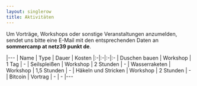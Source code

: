 ```yaml
---
layout: singlerow
title: Aktivitäten
---
```


Um Vorträge, Workshops oder sonstige Veranstaltungen anzumelden, sendet uns bitte eine E-Mail mit den entsprechenden Daten an **sommercamp at netz39 punkt de**.

|---
| Name | Type | Dauer | Kosten
|:-|:-|:-|:-
| Duschen bauen | Workshop | 1 Tag | -
| Seilspleißen | Workshop | 2 Stunden | -
| Wasserraketen | Workshop | 1,5 Stunden | -
| Häkeln und Stricken | Workshop | 2 Stunden | -
| Bitcoin | Vortrag | - | -
|---
